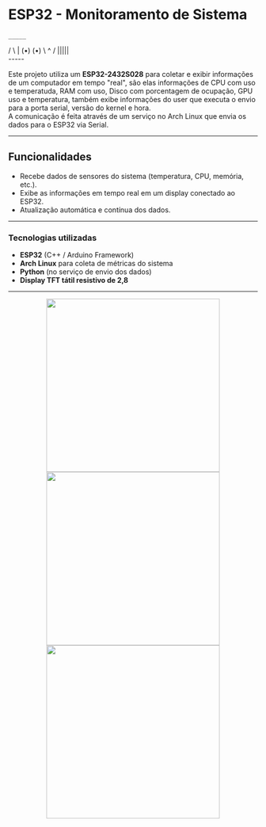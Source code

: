 # ESP32 - Monitoramento de Sistema

    _____ 
   /     \\ 
  | (•) (•) 
   \\  ^  / 
    |||||  
    -----  

Este projeto utiliza um **ESP32-2432S028** para coletar e exibir informações de um computador em tempo "real", são elas informações de CPU com uso e temperatuda, RAM com uso, Disco com porcentagem de ocupação, GPU uso e temperatura, também exibe informações do user que executa o envio para a porta serial, versão do kernel e hora.  
A comunicação é feita através de um serviço no Arch Linux que envia os dados para o ESP32 via Serial.

---

## Funcionalidades
- Recebe dados de sensores do sistema (temperatura, CPU, memória, etc.).
- Exibe as informações em tempo real em um display conectado ao ESP32.
- Atualização automática e contínua dos dados.

---

### Tecnologias utilizadas
- **ESP32** (C++ / Arduino Framework)  
- **Arch Linux** para coleta de métricas do sistema  
- **Python** (no serviço de envio dos dados)  
- **Display TFT tátil resistivo de 2,8** 

---

<p align="center">
  <img src="https://github.com/user-attachments/assets/721d5838-d09c-4551-a712-3942413bd957" width="350"/>
  <img src="https://github.com/user-attachments/assets/97a8231f-3ee7-4eca-8d3f-cfb7436db9ce" width="350"/>
<img src="https://github.com/user-attachments/assets/56ee2c20-4158-4fc4-95a8-1f5d552de44c" width="350"/>
</p>
